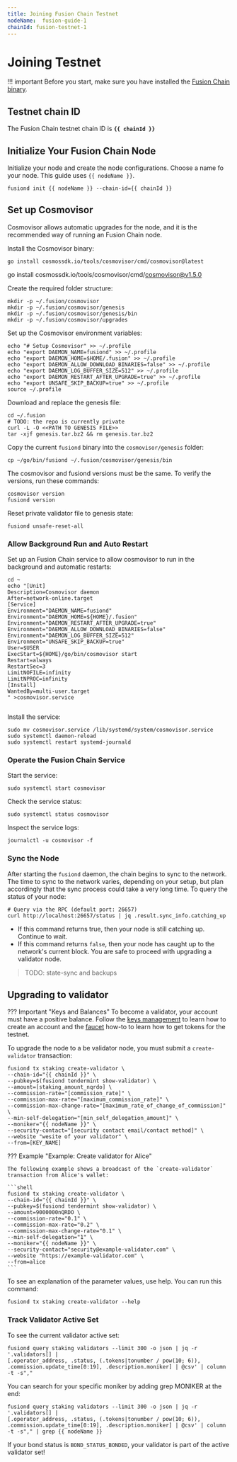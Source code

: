 ```yaml
---
title: Joining Fusion Chain Testnet
nodeName:  fusion-guide-1
chainId: fusion-testnet-1
---
```


# Joining Testnet


!!! important
    Before you start, make sure you have installed the [Fusion Chain binary](./node.md).


## Testnet chain ID

The Fusion Chain testnet chain ID is **`{{ chainId }}`**

## Initialize Your Fusion Chain Node

Initialize your node and create the node configurations. Choose a name fo your node. This guide uses `{{ nodeName }}`. 

```shell
fusiond init {{ nodeName }} --chain-id={{ chainId }}
```

<!-- 
TODO - DEFINE ACTIVE PEERS LIST

Update the persistent peers list in the `config.toml`:

```shell
sed -i 's/persistent_peers = ""/persistent_peers = "username@ipaddress:port"/g' ~/.fusion/config/config.toml
```

The updated peers configuration looks like this:

```shell
# Comma separated list of seed nodes to connect to
seeds = ""

# Comma separated list of nodes to keep persistent connections to
persistent_peers = "username@ipaddress:port"
```
-->



## Set up Cosmovisor

Cosmovisor allows automatic upgrades for the node, and it is the recommended way of running an Fusion Chain node.

Install the Cosmovisor binary:

```shell
go install cosmossdk.io/tools/cosmovisor/cmd/cosmovisor@latest
```

go install cosmossdk.io/tools/cosmovisor/cmd/cosmovisor@v1.5.0

Create the required folder structure:

```shell
mkdir -p ~/.fusion/cosmovisor
mkdir -p ~/.fusion/cosmovisor/genesis
mkdir -p ~/.fusion/cosmovisor/genesis/bin
mkdir -p ~/.fusion/cosmovisor/upgrades
```

Set up the Cosmovisor environment variables:

```shell
echo "# Setup Cosmovisor" >> ~/.profile
echo "export DAEMON_NAME=fusiond" >> ~/.profile
echo "export DAEMON_HOME=$HOME/.fusion" >> ~/.profile
echo "export DAEMON_ALLOW_DOWNLOAD_BINARIES=false" >> ~/.profile
echo "export DAEMON_LOG_BUFFER_SIZE=512" >> ~/.profile
echo "export DAEMON_RESTART_AFTER_UPGRADE=true" >> ~/.profile
echo "export UNSAFE_SKIP_BACKUP=true" >> ~/.profile
source ~/.profile
```
<!-- TODO: explain UNSAFE_SKIP_BACKUP 
If `UNSAFE_SKIP_BACKUP=true`,  (explain here).
If `UNSAFE_SKIP_BACKUP=false` or omitted, (explain here)
Each backup takes a decent amount of time. Public snapshots of old states are available.

-->


Download and replace the genesis file:

```shell
cd ~/.fusion
# TODO: the repo is currently private
curl -L -O <<PATH TO GENESIS FILE>>
tar -xjf genesis.tar.bz2 && rm genesis.tar.bz2
```




Copy the current `fusiond` binary into the `cosmovisor/genesis` folder:

```shell
cp ~/go/bin/fusiond ~/.fusion/cosmovisor/genesis/bin
```

The cosmovisor and fusiond versions must be the same. To verify the versions, run these commands:

```shell
cosmovisor version
fusiond version
```


Reset private validator file to genesis state:

```
fusiond unsafe-reset-all
```

### Allow Background Run and Auto Restart

Set up an Fusion Chain service to allow cosmovisor to run in the background and automatic restarts:

```shell
cd ~
echo "[Unit]
Description=Cosmovisor daemon
After=network-online.target
[Service]
Environment="DAEMON_NAME=fusiond"
Environment="DAEMON_HOME=${HOME}/.fusion"
Environment="DAEMON_RESTART_AFTER_UPGRADE=true"
Environment="DAEMON_ALLOW_DOWNLOAD_BINARIES=false"
Environment="DAEMON_LOG_BUFFER_SIZE=512"
Environment="UNSAFE_SKIP_BACKUP=true"
User=$USER
ExecStart=${HOME}/go/bin/cosmovisor start
Restart=always
RestartSec=3
LimitNOFILE=infinity
LimitNPROC=infinity
[Install]
WantedBy=multi-user.target
" >cosmovisor.service
 
```

Install the service:

```shell
sudo mv cosmovisor.service /lib/systemd/system/cosmovisor.service
sudo systemctl daemon-reload
sudo systemctl restart systemd-journald
```

### Operate the Fusion Chain Service

Start the service:

```shell
sudo systemctl start cosmovisor
```

Check the service status:

```shell
sudo systemctl status cosmovisor
```

Inspect the service logs:

```shell
journalctl -u cosmovisor -f
```


### Sync the Node

After starting the `fusiond` daemon, the chain begins to sync to the network. The time to sync to the network varies, depending on your setup, but plan accordingly that the sync process could take a very long time. To query the status of your node:

```shell
# Query via the RPC (default port: 26657)
curl http://localhost:26657/status | jq .result.sync_info.catching_up
```

- If this command returns true, then your node is still catching up. Continue to wait.
- If this command returns `false`, then your node has caught up to the network's current block. You are safe to proceed with upgrading a validator node.

> TODO: state-sync and backups




## Upgrading to validator

??? Important "Keys and Balances" 
    To become a validator, your account must have a positive balance. Follow the [keys management](../How-To/chain_002_key_management.md) to learn how to create an account and the [faucet](./faucet.md) how-to to learn how to get tokens for the testnet. 

To upgrade the node to a be validator node, you must submit a `create-validator` transaction:

```shell
fusiond tx staking create-validator \
--chain-id="{{ chainId }}" \
--pubkey=$(fusiond tendermint show-validator) \
--amount=[staking_amount_nqrdo] \
--commission-rate="[commission_rate]" \
--commission-max-rate="[maximum_commission_rate]" \
--commission-max-change-rate="[maximum_rate_of_change_of_commission]" \
--min-self-delegation="[min_self_delegation_amount]" \
--moniker="{{ nodeName }}" \
--security-contact="[security contact email/contact method]" \
--website "wesite of your validator" \
--from=[KEY_NAME]
```

??? Example "Example: Create validator for Alice"

    The following example shows a broadcast of the `create-validator` transaction from Alice's wallet:

    ```shell
    fusiond tx staking create-validator \
    --chain-id="{{ chainId }}" \
    --pubkey=$(fusiond tendermint show-validator) \
    --amount=9000000nQRDO \
    --commission-rate="0.1" \
    --commission-max-rate="0.2" \
    --commission-max-change-rate="0.1" \
    --min-self-delegation="1" \
    --moniker="{{ nodeName }}" \
    --security-contact="security@example-validator.com" \
    --website "https://example-validator.com" \
    --from=alice
    ```


To see an explanation of the parameter values, use help. You can run this command: 

```shell
fusiond tx staking create-validator --help
```



### Track Validator Active Set
To see the current validator active set:

```
fusiond query staking validators --limit 300 -o json | jq -r '.validators[] |
[.operator_address, .status, (.tokens|tonumber / pow(10; 6)),
.commission.update_time[0:19], .description.moniker] | @csv' | column -t -s","
```

You can search for your specific moniker by adding grep MONIKER at the end:

```
fusiond query staking validators --limit 300 -o json | jq -r '.validators[] |
[.operator_address, .status, (.tokens|tonumber / pow(10; 6)),
.commission.update_time[0:19], .description.moniker] | @csv' | column -t -s"," | grep {{ nodeName }}
```

If your bond status is `BOND_STATUS_BONDED`, your validator is part of the active validator set!
